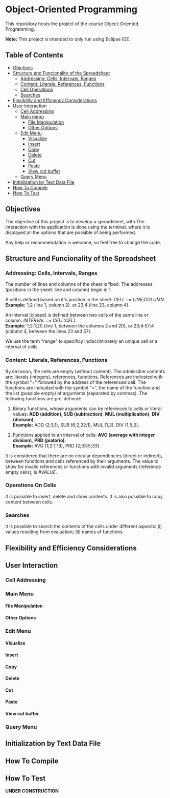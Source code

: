 # Object-Oriented Programming

This repository hosts the project of the course Object-Oriented Programming.

**Note:** This project is intended to only run using Eclipse IDE.

## Table of Contents

- [Objetives](https://github.com/EmanuelAlmirante/Object-Oriented-Programming/blob/master/README.md#objectives)
- [Structure and Funcionality of the Spreadsheet](https://github.com/EmanuelAlmirante/Object-Oriented-Programming/blob/master/README.md#structure-and-funcionality-of-the-spreadsheet)
  - [Addressing: Cells, Intervals, Ranges](https://github.com/EmanuelAlmirante/Object-Oriented-Programming/blob/master/README.md#addressing-cells-intervals-ranges)
  - [Content: Literals, References, Functions](https://github.com/EmanuelAlmirante/Object-Oriented-Programming/blob/master/README.md#content-literals-references-functions)
  - [Cell Operations](https://github.com/EmanuelAlmirante/Object-Oriented-Programming/blob/master/README.md#cell-operations)
  - [Searches](https://github.com/EmanuelAlmirante/Object-Oriented-Programming/blob/master/README.md#searches)
- [Flexibility and Efficiency Considerations](https://github.com/EmanuelAlmirante/Object-Oriented-Programming#flexibility-and-efficiency-considerations)
- [User Interaction](https://github.com/EmanuelAlmirante/Object-Oriented-Programming#user-interaction)
  - [Cell Addressing](https://github.com/EmanuelAlmirante/Object-Oriented-Programming#cell-addressing)
  - [Main menu](https://github.com/EmanuelAlmirante/Object-Oriented-Programming#main-menu)
    - [File Manipulation](https://github.com/EmanuelAlmirante/Object-Oriented-Programming#file-manipulation)
    - [Other Options](https://github.com/EmanuelAlmirante/Object-Oriented-Programming#other-options)
  - [Edit Menu](https://github.com/EmanuelAlmirante/Object-Oriented-Programming#main-menu)
    - [Visualize](https://github.com/EmanuelAlmirante/Object-Oriented-Programming#visualize)
    - [Insert](https://github.com/EmanuelAlmirante/Object-Oriented-Programming#insert)
    - [Copy](https://github.com/EmanuelAlmirante/Object-Oriented-Programming#copy)
    - [Delete](https://github.com/EmanuelAlmirante/Object-Oriented-Programming#delete)
    - [Cut](https://github.com/EmanuelAlmirante/Object-Oriented-Programming#cut)
    - [Paste](https://github.com/EmanuelAlmirante/Object-Oriented-Programming#paste)
    - [View cut buffer](https://github.com/EmanuelAlmirante/Object-Oriented-Programming#view-cut-buffer)
  - [Query Menu](https://github.com/EmanuelAlmirante/Object-Oriented-Programming#query-menu)
- [Initialization by Text Data File](https://github.com/EmanuelAlmirante/Object-Oriented-Programming#initialization-by-text-data-file) 
- [How To Compile](https://github.com/EmanuelAlmirante/Object-Oriented-Programming/blob/master/README.md#how-to-compile)
- [How To Test](https://github.com/EmanuelAlmirante/Object-Oriented-Programming/blob/master/README.md#how-to-test)

## Objectives

The objective of this project is to develop a spreadsheet, with  The interaction with the application is done using the terminal, where it is displayed all the options that are possible of being performed.

Any help or recommendation is welcome, so feel free to change the code.

## Structure and Funcionality of the Spreadsheet

### Addressing: Cells, Intervals, Ranges

The number of lines and columns of the sheet is fixed. The addresses (positions in the sheet: line and column) begin in 1.

A cell is defined based on it's position in the sheet: _CELL ::= LINE;COLUMN_. <br />
  **Example:** 1;2 (line 1, column 2), or 23;4 (line 23, column 4).
  
An interval (closed) is defined between two cells of the same line or column: _INTERVAL ::= CELL:CELL_. <br />
  **Example:** 1;2:1;20 (line 1, between the columns 2 and 20), or 23;4:57;4 (column 4, between the lines 23 and 57).
  
We use the term "range" to specificy indiscriminately an unique cell or a interval of cells.

### Content: Literals, References, Functions

By omission, the cells are empty (without content). The admissible contents are: literals (integers), references, functions. References are indicated with the symbol "=" followed by the address of the referenced cell. The functions are indicated with the symbol "=", the name of the function and the list (possible empty) of arguments (separated by commas). The following functions are pre-defined:

  1. Binary functions, whose arguments can be references to cells or literal values: **ADD (addition)**, **SUB (subtraction)**, **MUL (multiplication)**, **DIV (division)**. <br />
    **Example:** ADD (2;3,1), SUB (6;2,22;1), MUL (1,2), DIV (1,5;2).
   
   2. Functions applied to an interval of cells: **AVG (average with integer division)**, **PRD (piatorio)**. <br />
    **Example:** AVG (1;2:1;19), PRD (2;33:5;33).
    
It is considered that there are no circular dependencies (direct or indirect), between functions and cells referenced by their arguments. The value to show for invalid references or functions with invalid arguments (reference empty cells), is _#VALUE_.

### Operations On Cells

It is possible to insert, delete and show contents. It is also possible to copy content between cells.

### Searches

It is possible to search the contents of the cells under different aspects: (i) values resulting from evaluation; (ii) names of functions.

## Flexibility and Efficiency Considerations

## User Interaction

### Cell Addressing

### Main Menu

#### File Manipulation

#### Other Options

### Edit Menu

#### Visualize

#### Insert

#### Copy

#### Delete

#### Cut

#### Paste

#### View cut buffer

### Query Menu

## Initialization by Text Data File

## How To Compile

## How To Test

**UNDER CONSTRUCTION**
